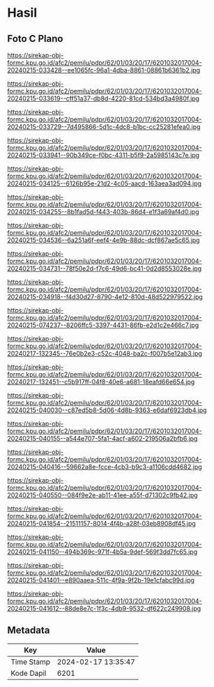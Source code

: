 # Hasil

## Foto C Plano

https://sirekap-obj-formc.kpu.go.id/afc2/pemilu/pdpr/62/01/03/20/17/6201032017004-20240215-033428--ee1065fc-96a1-4dba-8861-08861b6361b2.jpg

https://sirekap-obj-formc.kpu.go.id/afc2/pemilu/pdpr/62/01/03/20/17/6201032017004-20240215-033619--cff51a37-db8d-4220-81cd-534bd3a4980f.jpg

https://sirekap-obj-formc.kpu.go.id/afc2/pemilu/pdpr/62/01/03/20/17/6201032017004-20240215-033729--7d495866-5d1c-4dc8-b1bc-cc25281efea0.jpg

https://sirekap-obj-formc.kpu.go.id/afc2/pemilu/pdpr/62/01/03/20/17/6201032017004-20240215-033941--90b349ce-f0bc-4311-b5f9-2a5985143c7e.jpg

https://sirekap-obj-formc.kpu.go.id/afc2/pemilu/pdpr/62/01/03/20/17/6201032017004-20240215-034125--6126b95e-21d2-4c05-aacd-163aea3ad094.jpg

https://sirekap-obj-formc.kpu.go.id/afc2/pemilu/pdpr/62/01/03/20/17/6201032017004-20240215-034255--8b1fad5d-f443-403b-86d4-e1f3a69af4d0.jpg

https://sirekap-obj-formc.kpu.go.id/afc2/pemilu/pdpr/62/01/03/20/17/6201032017004-20240215-034536--6a251a6f-eef4-4e9b-88dc-dcf867ae5c65.jpg

https://sirekap-obj-formc.kpu.go.id/afc2/pemilu/pdpr/62/01/03/20/17/6201032017004-20240215-034731--78f50e2d-f7c6-49d6-bc41-0d2d8553028e.jpg

https://sirekap-obj-formc.kpu.go.id/afc2/pemilu/pdpr/62/01/03/20/17/6201032017004-20240215-034918--f4d30d27-8790-4e12-810d-48d522979522.jpg

https://sirekap-obj-formc.kpu.go.id/afc2/pemilu/pdpr/62/01/03/20/17/6201032017004-20240215-074237--8206ffc5-3397-4431-86fb-e2d1c2e466c7.jpg

https://sirekap-obj-formc.kpu.go.id/afc2/pemilu/pdpr/62/01/03/20/17/6201032017004-20240217-132345--76e0b2e3-c52c-4048-ba2c-f007b5e12ab3.jpg

https://sirekap-obj-formc.kpu.go.id/afc2/pemilu/pdpr/62/01/03/20/17/6201032017004-20240217-132451--c5b917ff-04f8-40e6-a681-18eafd66e654.jpg

https://sirekap-obj-formc.kpu.go.id/afc2/pemilu/pdpr/62/01/03/20/17/6201032017004-20240215-040030--c87ed5b8-5d06-4d8b-9363-e6daf6923db4.jpg

https://sirekap-obj-formc.kpu.go.id/afc2/pemilu/pdpr/62/01/03/20/17/6201032017004-20240215-040155--a544e707-5fa1-4acf-a602-219506a2bfb6.jpg

https://sirekap-obj-formc.kpu.go.id/afc2/pemilu/pdpr/62/01/03/20/17/6201032017004-20240215-040416--59662a8e-fcce-4cb3-b9c3-a1106cdd4682.jpg

https://sirekap-obj-formc.kpu.go.id/afc2/pemilu/pdpr/62/01/03/20/17/6201032017004-20240215-040550--084f9e2e-ab11-41ee-a55f-d71302c9fb42.jpg

https://sirekap-obj-formc.kpu.go.id/afc2/pemilu/pdpr/62/01/03/20/17/6201032017004-20240215-041854--21511157-8014-4f4b-a28f-03eb8908df45.jpg

https://sirekap-obj-formc.kpu.go.id/afc2/pemilu/pdpr/62/01/03/20/17/6201032017004-20240215-041150--494b369c-971f-4b5a-9def-569f3dd7fc65.jpg

https://sirekap-obj-formc.kpu.go.id/afc2/pemilu/pdpr/62/01/03/20/17/6201032017004-20240215-041401--e890aaea-511c-4f9a-9f2b-19e1cfabc99d.jpg

https://sirekap-obj-formc.kpu.go.id/afc2/pemilu/pdpr/62/01/03/20/17/6201032017004-20240215-041612--88de8e7c-1f3c-4db9-9532-df622c249908.jpg


## Metadata

| Key        | Value               |
| ---------- | ------------------- |
| Time Stamp | 2024-02-17 13:35:47 |
| Kode Dapil | 6201                |



